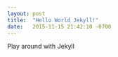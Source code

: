 ```yaml
---
layout: post
title:  "Hello World Jekyll!"
date:   2015-11-15 21:42:10 -0700
---
```

Play around with Jekyll